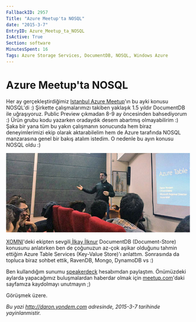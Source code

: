 ```yaml
---
FallbackID: 2957
Title: "Azure Meetup'ta NOSQL"
date: "2015-3-7"
EntryID: Azure_Meetup_ta_NOSQL
IsActive: True
Section: software
MinutesSpent: 16
Tags: Azure Storage Services, DocumentDB, NOSQL, Windows Azure
---
```

# Azure Meetup'ta NOSQL
Her ay gerçekleştirdiğimiz [Istanbul Azure Meetup](http://www.meetup.com/Istanbul-Azure-Meetup/)'ın bu ayki konusu NOSQL'di :) Şirkette çalışmalarımızı takiben yaklaşık 1.5 yıldır DocumentDB ile uğraşıyoruz. Public Preview çıkmadan 8-9 ay öncesinden bahsediyorum :) Ürün grubu kodu yazarken oradaydık desem abartmış olmayabilirim :) Şaka bir yana tüm bu yakın çalışmanın sonucunda hem biraz deneyimlerimizi ekip olarak aktarabilelim hem de Azure tarafında NOSQL manzarasına genel bir bakış atalım istedim. O nedenle bu ayın konusu NOSQL oldu :)

![Microsoft Student Partner Kick-Off Toplantısı](media/Azure_Meetup_ta_NOSQL/meet.jpg)

[XOMNI](http://www.xomni.com/)'deki ekipten sevgili[ İlkay İlknur](http://www.ilkayilknur.com/) DocumentDB (Document-Store) konusunu anlatırken ben de çoğunuzun az-çok aşikar olduğunu tahmin ettiğim Azure Table Services (Key-Value Store)'ı anlattım. Sonrasında da topluca biraz sohbet ettik, RavenDB, Mongo, DynamoDB vs :)

Ben kullandığım sunumu [speakerdeck](https://speakerdeck.com/daronyondem/azure-table-services) hesabımdan paylaştım. Önümüzdeki aylarda yapacağımız buluşmalardan haberdar olmak için [meetup.com](http://www.meetup.com/Istanbul-Azure-Meetup/)'daki sayfamıza kaydolmayı unutmayın ;)

Görüşmek üzere. 

*Bu yazi http://daron.yondem.com adresinde, 2015-3-7 tarihinde yayinlanmistir.*
